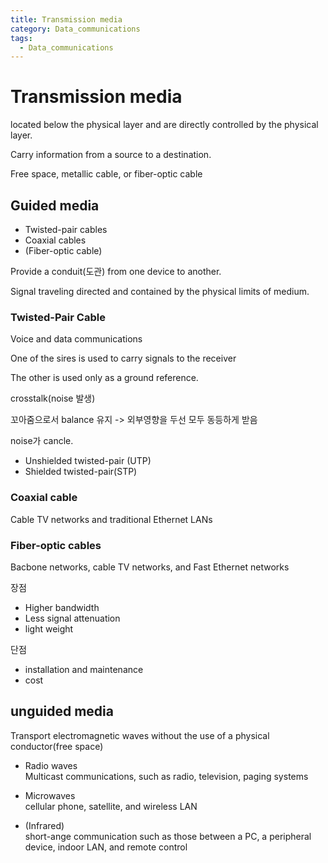 ```yaml
---
title: Transmission media
category: Data_communications
tags:
  - Data_communications
---
```


# Transmission media

located below the physical layer and are directly controlled by the physical layer.

Carry information from a source to a destination.

Free space, metallic cable, or fiber-optic cable


## Guided media

  - Twisted-pair cables
  - Coaxial cables
  - (Fiber-optic cable)

Provide a conduit(도관) from one device to another.

Signal traveling directed and contained by the physical limits of medium.

### Twisted-Pair Cable

Voice and data communications

One of the sires is used to carry signals to the receiver

The other is used only as a ground reference.

crosstalk(noise 발생)

꼬아줌으로서 balance 유지 -> 외부영향을 두선 모두 동등하게 받음

noise가 cancle.

- Unshielded twisted-pair (UTP)
- Shielded twisted-pair(STP)

### Coaxial cable

Cable TV networks and traditional Ethernet LANs

### Fiber-optic cables

Bacbone networks, cable TV networks, and Fast Ethernet networks

장점  
- Higher bandwidth
- Less signal attenuation
- light weight

단점  
- installation and maintenance
- cost

## unguided media

Transport electromagnetic waves without the use of a physical conductor(free space)

  - Radio waves  
  Multicast communications, such as radio, television, paging systems

  - Microwaves  
  cellular phone, satellite, and wireless LAN

  - (Infrared)  
  short-ange communication such as those between a PC, a peripheral device, indoor LAN, and remote control
